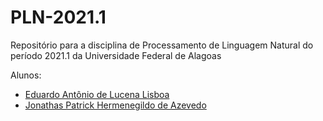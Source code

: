# PLN-2021.1
Repositório para a disciplina de Processamento de Linguagem Natural do período 2021.1 da Universidade Federal de Alagoas

Alunos:
- [Eduardo Antônio de Lucena Lisboa][lisboa_git]
- [Jonathas Patrick Hermenegildo de Azevedo][patrick_git]


<!-- -=-=-=-=-=-=-=-=-=-=-=-=-=- -->
<!-- -=-=-=-=-=- LINKS -=-=-=-=- -->
<!-- -=-=-=-=-=-=-=-=-=-=-=-=-=- -->
[lisboa_git]: https://github.com/EduardoLisboa
[patrick_git]: https://github.com/PatrickStyle66
